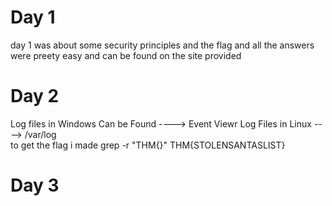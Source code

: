 # Day 1 
day 1 was about some security principles and the flag and all the answers were preety easy and can be found on the site provided
# Day 2
Log files in Windows Can be Found ----> Event Viewr
Log Files in Linux ----> /var/log  
to get the flag i made grep -r "THM{}"
THM{STOLENSANTASLIST}
# Day 3
